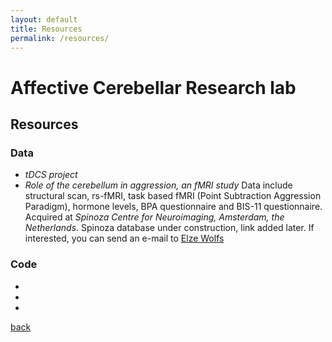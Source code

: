 ```yaml
---
layout: default
title: Resources
permalink: /resources/
---
```


#  Affective Cerebellar Research lab
## Resources

### Data
* _tDCS project_
* _Role of the cerebellum in aggression, an fMRI study_
Data include structural scan, rs-fMRI, task based fMRI (Point Subtraction Aggression Paradigm), hormone levels, BPA questionnaire and BIS-11 questionnaire. Acquired at _Spinoza Centre for Neuroimaging, Amsterdam, the Netherlands_.
Spinoza database under construction, link added later. If interested, you can send an e-mail to [Elze Wolfs](mailto:e.m.l.wolfs@uu.com)

### Code
*
*
*


[back](./)

